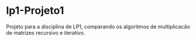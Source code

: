 ﻿# lp1-Projeto1
Projeto para a disciplina de LP1, comparando os algoritmos de multiplicacão de matrizes recursivo e iterativo.
